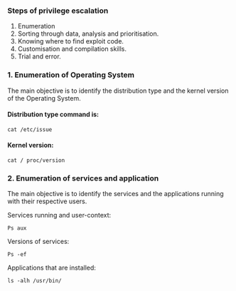 ### Steps of privilege escalation

1. Enumeration
2. Sorting through data, analysis and prioritisation.
3. Knowing where to find exploit code.
4. Customisation and compilation skills.
5. Trial and error.

### 1. Enumeration of Operating System

The main objective is to identify the distribution type and the kernel version of the Operating System.

#### Distribution type command is:

 `cat /etc/issue`
 
#### Kernel version: 

 `cat / proc/version`
 
 
### 2. Enumeration of services and application

The main objective is to identify the services and the applications running with their respective users.

Services running and user-context:

`Ps aux`

Versions of services: 

`Ps -ef`

Applications that are installed:

`ls -alh /usr/bin/`
